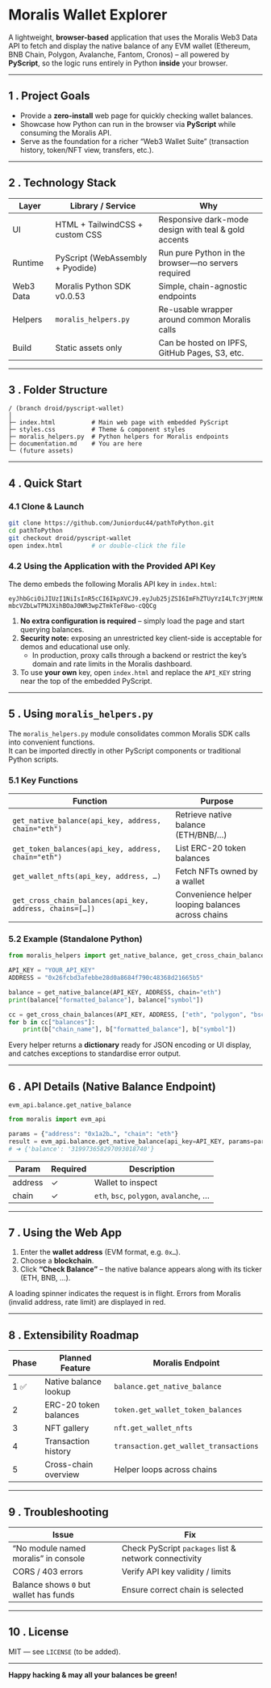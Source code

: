 # Moralis Wallet Explorer

A lightweight, **browser-based** application that uses the Moralis Web3 Data API to fetch and display the native balance of any EVM wallet (Ethereum, BNB Chain, Polygon, Avalanche, Fantom, Cronos) – all powered by **PyScript**, so the logic runs entirely in Python **inside** your browser.

---

## 1&nbsp;. Project Goals
* Provide a **zero-install** web page for quickly checking wallet balances.  
* Showcase how Python can run in the browser via **PyScript** while consuming the Moralis API.  
* Serve as the foundation for a richer “Web3 Wallet Suite” (transaction history, token/NFT view, transfers, etc.).

---

## 2&nbsp;. Technology Stack
| Layer | Library / Service | Why |
|-------|-------------------|-----|
| UI    | HTML + TailwindCSS + custom CSS | Responsive dark-mode design with teal & gold accents |
| Runtime | PyScript (WebAssembly + Pyodide) | Run pure Python in the browser—no servers required |
| Web3 Data | Moralis Python SDK v0.0.53 | Simple, chain-agnostic endpoints |
| Helpers | `moralis_helpers.py` | Re-usable wrapper around common Moralis calls |
| Build | Static assets only | Can be hosted on IPFS, GitHub Pages, S3, etc. |

---

## 3&nbsp;. Folder Structure
```
/ (branch droid/pyscript-wallet)
│
├─ index.html          # Main web page with embedded PyScript
├─ styles.css          # Theme & component styles
├─ moralis_helpers.py  # Python helpers for Moralis endpoints
├─ documentation.md    # You are here
└─ (future assets)
```

---

## 4&nbsp;. Quick Start

### 4.1 Clone & Launch
```bash
git clone https://github.com/Juniorduc44/pathToPython.git
cd pathToPython
git checkout droid/pyscript-wallet
open index.html        # or double-click the file
```

### 4.2 Using the Application with the Provided API Key
The demo embeds the following Moralis API key in `index.html`:

```
eyJhbGciOiJIUzI1NiIsInR5cCI6IkpXVCJ9.eyJub25jZSI6ImFhZTUyYzI4LTc3YjMtNGQ4NC1iMTdhLWY5NzE4NmNjMGU5MyIsIm9yZ0lkIjoiMzA0ODYzIiwidXNlcklkIjoiMzEyOTkzIiwidHlwZUlkIjoiMzIwMjdkMDAtYWNhYS00YTFmLTk4NWMtMWQxMzJkZTVmZGQ4IiwidHlwZSI6IlBST0pFQ1QiLCJpYXQiOjE2ODk1NDI3NDUsImV4cCI6NDg0NTMwMjc0NX0.g-mbcVZbLwTPNJXihBOaJ0WR3wpZTmkTeF8wo-cQQCg
```

1. **No extra configuration is required** – simply load the page and start querying balances.  
2. **Security note:** exposing an unrestricted key client-side is acceptable for demos and educational use only.  
   * In production, proxy calls through a backend or restrict the key’s domain and rate limits in the Moralis dashboard.  
3. To use **your own** key, open `index.html` and replace the `API_KEY` string near the top of the embedded PyScript.

---

## 5&nbsp;. Using `moralis_helpers.py`

The `moralis_helpers.py` module consolidates common Moralis SDK calls into convenient functions.  
It can be imported directly in other PyScript components or traditional Python scripts.

### 5.1 Key Functions
| Function | Purpose |
|----------|---------|
| `get_native_balance(api_key, address, chain="eth")` | Retrieve native balance (ETH/BNB/…) |
| `get_token_balances(api_key, address, chain="eth")` | List ERC-20 token balances |
| `get_wallet_nfts(api_key, address, …)` | Fetch NFTs owned by a wallet |
| `get_cross_chain_balances(api_key, address, chains=[…])` | Convenience helper looping balances across chains |

### 5.2 Example (Standalone Python)
```python
from moralis_helpers import get_native_balance, get_cross_chain_balances

API_KEY = "YOUR_API_KEY"
ADDRESS = "0x26fcbd3afebbe28d0a8684f790c48368d21665b5"

balance = get_native_balance(API_KEY, ADDRESS, chain="eth")
print(balance["formatted_balance"], balance["symbol"])

cc = get_cross_chain_balances(API_KEY, ADDRESS, ["eth", "polygon", "bsc"])
for b in cc["balances"]:
    print(b["chain_name"], b["formatted_balance"], b["symbol"])
```
Every helper returns a **dictionary** ready for JSON encoding or UI display, and catches exceptions to standardise error output.

---

## 6&nbsp;. API Details (Native Balance Endpoint)

`evm_api.balance.get_native_balance`

```python
from moralis import evm_api

params = {"address": "0x1a2b…", "chain": "eth"}
result = evm_api.balance.get_native_balance(api_key=API_KEY, params=params)
# ➜ {'balance': '319973658297093018740'}
```

| Param   | Required | Description                                |
|---------|----------|--------------------------------------------|
| address | ✓        | Wallet to inspect                          |
| chain   | ✓        | `eth`, `bsc`, `polygon`, `avalanche`, …    |

---

## 7&nbsp;. Using the Web App

1. Enter the **wallet address** (EVM format, e.g. `0x…`).  
2. Choose a **blockchain**.  
3. Click **“Check Balance”** – the native balance appears along with its ticker (ETH, BNB, …).  

A loading spinner indicates the request is in flight. Errors from Moralis (invalid address, rate limit) are displayed in red.

---

## 8&nbsp;. Extensibility Roadmap

| Phase | Planned Feature | Moralis Endpoint |
|-------|-----------------|------------------|
| 1 ✅ | Native balance lookup | `balance.get_native_balance` |
| 2 | ERC-20 token balances | `token.get_wallet_token_balances` |
| 3 | NFT gallery          | `nft.get_wallet_nfts` |
| 4 | Transaction history  | `transaction.get_wallet_transactions` |
| 5 | Cross-chain overview | Helper loops across chains |

---

## 9&nbsp;. Troubleshooting

| Issue | Fix |
|-------|-----|
| “No module named moralis” in console | Check PyScript `packages` list & network connectivity |
| CORS / 403 errors | Verify API key validity / limits |
| Balance shows `0` but wallet has funds | Ensure correct chain is selected |

---

## 10&nbsp;. License
MIT — see `LICENSE` (to be added).

---

**Happy hacking & may all your balances be green!**
